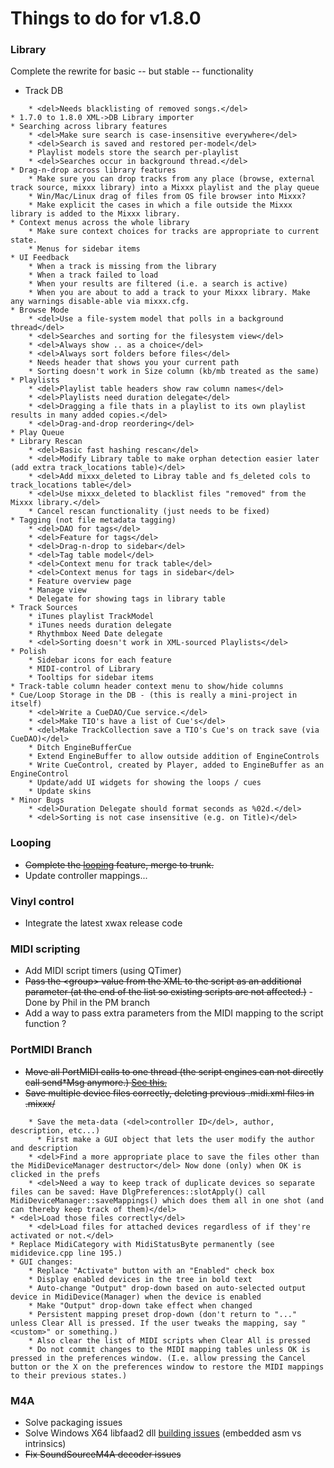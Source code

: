 # Things to do for v1.8.0

### Library

Complete the rewrite for basic -- but stable -- functionality

  - Track DB

<!-- end list -->

``` 
    * <del>Needs blacklisting of removed songs.</del>
* 1.7.0 to 1.8.0 XML->DB Library importer
* Searching across library features
    * <del>Make sure search is case-insensitive everywhere</del>
    * <del>Search is saved and restored per-model</del>
    * Playlist models store the search per-playlist
    * <del>Searches occur in background thread.</del>
* Drag-n-drop across library features
    * Make sure you can drop tracks from any place (browse, external track source, mixxx library) into a Mixxx playlist and the play queue
    * Win/Mac/Linux drag of files from OS file browser into Mixxx?
    * Make explicit the cases in which a file outside the Mixxx library is added to the Mixxx library.
* Context menus across the whole library 
    * Make sure context choices for tracks are appropriate to current state.
    * Menus for sidebar items
* UI Feedback  
    * When a track is missing from the library
    * When a track failed to load
    * When your results are filtered (i.e. a search is active) 
    * When you are about to add a track to your Mixxx library. Make any warnings disable-able via mixxx.cfg.
* Browse Mode
    * <del>Use a file-system model that polls in a background thread</del>
    * <del>Searches and sorting for the filesystem view</del>
    * <del>Always show .. as a choice</del>
    * <del>Always sort folders before files</del>
    * Needs header that shows you your current path
    * Sorting doesn't work in Size column (kb/mb treated as the same)
* Playlists 
    * <del>Playlist table headers show raw column names</del>
    * <del>Playlists need duration delegate</del>
    * <del>Dragging a file thats in a playlist to its own playlist results in many added copies.</del>
    * <del>Drag-and-drop reordering</del>    
* Play Queue 
* Library Rescan
    * <del>Basic fast hashing rescan</del>
    * <del>Modify Library table to make orphan detection easier later (add extra track_locations table)</del>
    * <del>Add mixxx_deleted to Libray table and fs_deleted cols to track_locations table</del>
    * <del>Use mixxx_deleted to blacklist files "removed" from the Mixxx library.</del>
    * Cancel rescan functionality (just needs to be fixed)
* Tagging (not file metadata tagging)
    * <del>DAO for tags</del>
    * <del>Feature for tags</del>
    * <del>Drag-n-drop to sidebar</del>
    * <del>Tag table model</del>
    * <del>Context menu for track table</del>
    * <del>Context menus for tags in sidebar</del>
    * Feature overview page
    * Manage view 
    * Delegate for showing tags in library table
* Track Sources
    * iTunes playlist TrackModel
    * iTunes needs duration delegate
    * Rhythmbox Need Date delegate
    * <del>Sorting doesn't work in XML-sourced Playlists</del>
* Polish
    * Sidebar icons for each feature
    * MIDI-control of Library
    * Tooltips for sidebar items
* Track-table column header context menu to show/hide columns
* Cue/Loop Storage in the DB - (this is really a mini-project in itself) 
    * <del>Write a CueDAO/Cue service.</del>
    * <del>Make TIO's have a list of Cue's</del>
    * <del>Make TrackCollection save a TIO's Cue's on track save (via CueDAO)</del>
    * Ditch EngineBufferCue
    * Extend EngineBuffer to allow outside addition of EngineControls
    * Write CueControl, created by Player, added to EngineBuffer as an EngineControl
    * Update/add UI widgets for showing the loops / cues
    * Update skins
* Minor Bugs
    * <del>Duration Delegate should format seconds as %02d.</del> 
    * <del>Sorting is not case insensitive (e.g. on Title)</del>
```

### Looping

  - ~~Complete the [looping](looping) feature, merge to trunk.~~
  - Update controller mappings...

### Vinyl control

  - Integrate the latest xwax release code

### MIDI scripting

  - Add MIDI script timers (using QTimer)
  - ~~Pass the \<group\> value from the XML to the script as an
    additional parameter (at the end of the list so existing scripts are
    not affected.)~~ - Done by Phil in the PM branch
  - Add a way to pass extra parameters from the MIDI mapping to the
    script function ?

### PortMIDI Branch

  - ~~Move all PortMIDI calls to one thread (the script engines can not
    directly call send\*Msg anymore.) [See
    this.](http://lists.create.ucsb.edu/pipermail/media_api/2005-September/000422.html)~~
  - ~~Save multiple device files correctly, deleting previous .midi.xml
    files in .mixxx/~~ 

<!-- end list -->

``` 
    * Save the meta-data (<del>controller ID</del>, author, description, etc...)
      * First make a GUI object that lets the user modify the author and description
    * <del>Find a more appropriate place to save the files other than the MidiDeviceManager destructor</del> Now done (only) when OK is clicked in the prefs
    * <del>Need a way to keep track of duplicate devices so separate files can be saved: Have DlgPreferences::slotApply() call MidiDeviceManager::saveMappings() which does them all in one shot (and can thereby keep track of them)</del>
* <del>Load those files correctly</del>
    * <del>Load files for attached devices regardless of if they're activated or not.</del>
* Replace MidiCategory with MidiStatusByte permanently (see mididevice.cpp line 195.)
* GUI changes:
    * Replace "Activate" button with an "Enabled" check box
    * Display enabled devices in the tree in bold text
    * Auto-change "Output" drop-down based on auto-selected output device in MidiDevice(Manager) when the device is enabled
    * Make "Output" drop-down take effect when changed
    * Persistent mapping preset drop-down (don't return to "..." unless Clear All is pressed. If the user tweaks the mapping, say "<custom>" or something.)
    * Also clear the list of MIDI scripts when Clear All is pressed
    * Do not commit changes to the MIDI mapping tables unless OK is pressed in the preferences window. (I.e. allow pressing the Cancel button or the X on the preferences window to restore the MIDI mappings to their previous states.)
```

### M4A

  - Solve packaging issues 
  - Solve Windows X64 libfaad2 dll [building
    issues](build_windows_dependencies#libfaad2) (embedded asm vs
    intrinsics)
  - ~~Fix SoundSourceM4A decoder issues~~
